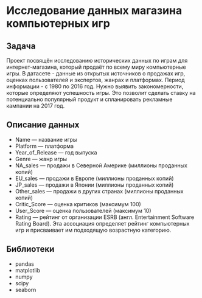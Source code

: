 # Исследование данных магазина компьютерных игр
## Задача
Проект посвящён исследованию исторических данных по играм для интернет-магазина, который продаёт по всему миру компьютерные игры. В датасете - данные из открытых источников о продажах игр, оценках пользователей и экспертов, жанрах и платформах. Период информации - с 1980 по 2016 год. Нужно выявить закономерности, которые определяют успешность игры. Это позволит сделать ставку на потенциально популярный продукт и спланировать рекламные кампании на 2017 год.


## Описание данных

* Name — название игры
* Platform — платформа
* Year_of_Release — год выпуска
* Genre — жанр игры
* NA_sales — продажи в Северной Америке (миллионы проданных копий)
* EU_sales — продажи в Европе (миллионы проданных копий)
* JP_sales — продажи в Японии (миллионы проданных копий)
* Other_sales — продажи в других странах (миллионы проданных копий)
* Critic_Score — оценка критиков (максимум 100)
* User_Score — оценка пользователей (максимум 10)
* Rating — рейтинг от организации ESRB (англ. Entertainment Software Rating Board). Эта ассоциация определяет рейтинг компьютерных игр и присваивает им подходящую возрастную категорию.

## Библиотеки

* pandas
* matplotlib
* numpy
* scipy
* seaborn
